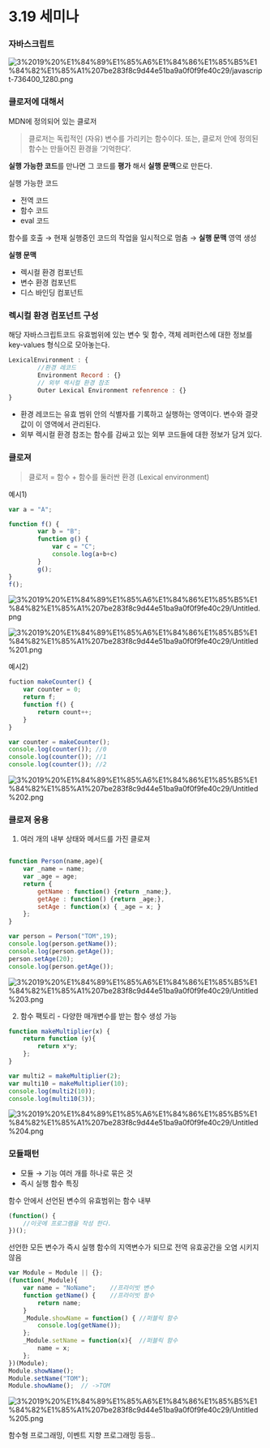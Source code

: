 # 3.19 세미나

### 자바스크립트

![3%2019%20%E1%84%89%E1%85%A6%E1%84%86%E1%85%B5%E1%84%82%E1%85%A1%207be283f8c9d44e51ba9a0f0f9fe40c29/javascript-736400_1280.png](3%2019%20%E1%84%89%E1%85%A6%E1%84%86%E1%85%B5%E1%84%82%E1%85%A1%207be283f8c9d44e51ba9a0f0f9fe40c29/javascript-736400_1280.png)

### 클로저에 대해서

MDN에 정의되어 있는 클로저

> 클로저는 독립적인 (자유) 변수를 가리키는 함수이다. 또는, 클로저 안에 정의된 함수는 만들어진 환경을 ‘기억한다’.

**실행 가능한 코드**를 만나면 그 코드를 **평가** 해서 **실행 문맥**으로 만든다.

실행 가능한 코드

- 전역 코드
- 함수 코드
- eval 코드

함수를 호출 → 현재 실행중인 코드의 작업을 일시적으로 멈춤 → **실행 문맥** 영역 생성

**실행 문맥** 

- 렉시컬 환경 컴포넌트
- 변수 환경 컴포넌트
- 디스 바인딩 컴포넌트

### 렉시컬 환경 컴포넌트 구성

해당 자바스크립트코드 유효범위에 있는 변수 및 함수, 객체 레퍼런스에 대한 정보를 key-values 형식으로 모아놓는다.

```jsx
LexicalEnvironment : {
		//환경 레코드
		Environment Record : {}
		// 외부 렉시컬 환경 참조
		Outer Lexical Environment refenrence : {}
}
```

- 환경 레코드는 유효 범위 안의 식별자를 기록하고 실행하는 영역이다. 변수와 결괏값이 이 영역에서 관리된다.
- 외부 렉시컬 환경 참조는 함수를 감싸고 있는 외부 코드들에 대한 정보가 담겨 있다.

### 클로져

> 클로저 = 함수 + 함수를 둘러싼 환경 (Lexical environment)

예시1)

```jsx
var a = "A";

function f() {
		var b = "B";
		function g() {
			var c = "C";
			console.log(a+b+c)
		}
		g();
}
f();
```

![3%2019%20%E1%84%89%E1%85%A6%E1%84%86%E1%85%B5%E1%84%82%E1%85%A1%207be283f8c9d44e51ba9a0f0f9fe40c29/Untitled.png](3%2019%20%E1%84%89%E1%85%A6%E1%84%86%E1%85%B5%E1%84%82%E1%85%A1%207be283f8c9d44e51ba9a0f0f9fe40c29/Untitled.png)

![3%2019%20%E1%84%89%E1%85%A6%E1%84%86%E1%85%B5%E1%84%82%E1%85%A1%207be283f8c9d44e51ba9a0f0f9fe40c29/Untitled%201.png](3%2019%20%E1%84%89%E1%85%A6%E1%84%86%E1%85%B5%E1%84%82%E1%85%A1%207be283f8c9d44e51ba9a0f0f9fe40c29/Untitled%201.png)

예시2)

```jsx
fuction makeCounter() {
	var counter = 0;
	return f;
	function f() {
		return count++;
	}
}

var counter = makeCounter();
console.log(counter());	//0
console.log(counter());	//1
console.log(counter());	//2
```

![3%2019%20%E1%84%89%E1%85%A6%E1%84%86%E1%85%B5%E1%84%82%E1%85%A1%207be283f8c9d44e51ba9a0f0f9fe40c29/Untitled%202.png](3%2019%20%E1%84%89%E1%85%A6%E1%84%86%E1%85%B5%E1%84%82%E1%85%A1%207be283f8c9d44e51ba9a0f0f9fe40c29/Untitled%202.png)

### 클로져 응용

1. 여러 개의 내부 상태와 메서드를 가진 클로져

```jsx

function Person(name,age){
	var _name = name;
	var _age = age;
	return {
		getName : function() {return _name;},
		getAge : function() {return _age;},
		setAge : function(x) { _age = x; }
	};
}

var person = Person("TOM",19);
console.log(person.getName());
console.log(person.getAge());
person.setAge(20);
console.log(person.getAge()); 
```

![3%2019%20%E1%84%89%E1%85%A6%E1%84%86%E1%85%B5%E1%84%82%E1%85%A1%207be283f8c9d44e51ba9a0f0f9fe40c29/Untitled%203.png](3%2019%20%E1%84%89%E1%85%A6%E1%84%86%E1%85%B5%E1%84%82%E1%85%A1%207be283f8c9d44e51ba9a0f0f9fe40c29/Untitled%203.png)

2. 함수 팩토리 - 다양한 매개변수를 받는 함수 생성 가능

```jsx
function makeMultiplier(x) {
	return function (y){
		return x*y;
	};
}

var multi2 = makeMultiplier(2);
var multi10 = makeMultiplier(10);
console.log(multi2(10));
console.log(multi10(3));
```

![3%2019%20%E1%84%89%E1%85%A6%E1%84%86%E1%85%B5%E1%84%82%E1%85%A1%207be283f8c9d44e51ba9a0f0f9fe40c29/Untitled%204.png](3%2019%20%E1%84%89%E1%85%A6%E1%84%86%E1%85%B5%E1%84%82%E1%85%A1%207be283f8c9d44e51ba9a0f0f9fe40c29/Untitled%204.png)

### 모듈패턴

- 모듈 → 기능 여러 개를 하나로 묶은 것
- 즉시 실행 함수 특징

함수 안에서 선언된 변수의 유효범위는 함수 내부

```jsx
(function() {
	//이곳에 프로그램을 작성 한다.
})();
```

선언한 모든 변수가 즉시 실행 함수의 지역변수가 되므로 전역 유효공간을 오염 시키지 않음

```jsx
var Module = Module || {};
(function(_Module){
	var name = "NoName";	//프라이빗 변수
	function getName() {	//프라이빗 함수
		return name;
	}
	_Module.showName = function() {	//퍼블릭 함수
		console.log(getName());
	};
	_Module.setName = function(x){	//퍼블릭 함수
		name = x;
	};
})(Module);
Module.showName();
Module.setName("TOM");
Module.showName();	// ->TOM
```

![3%2019%20%E1%84%89%E1%85%A6%E1%84%86%E1%85%B5%E1%84%82%E1%85%A1%207be283f8c9d44e51ba9a0f0f9fe40c29/Untitled%205.png](3%2019%20%E1%84%89%E1%85%A6%E1%84%86%E1%85%B5%E1%84%82%E1%85%A1%207be283f8c9d44e51ba9a0f0f9fe40c29/Untitled%205.png)

함수형 프로그래밍, 이벤트 지향 프로그래밍 등등..